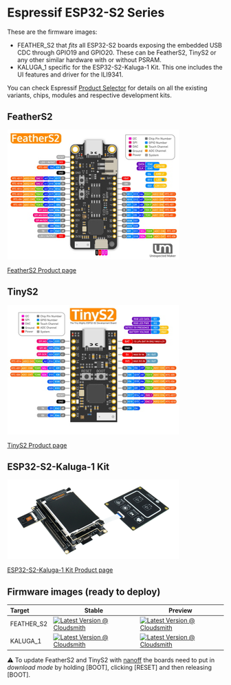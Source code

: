 # Espressif ESP32-S2 Series

These are the firmware images:

- FEATHER_S2 that _fits_ all ESP32-S2 boards exposing the embedded USB CDC through GPIO19 and GPIO20. These can be FeatherS2, TinyS2 or any other similar hardware with or without PSRAM. 
- KALUGA_1 specific for the ESP32-S2-Kaluga-1 Kit. This one includes the UI features and driver for the ILI9341.

You can check Espressif [Product Selector](https://products.espressif.com/#/product-selector?names=&filter={%22Series%22:[%22ESP32-S2%22]}) for details on all the existing variants, chips, modules and respective development kits.

## FeatherS2

![FeatherS2](../../images/reference-targets/feathers2.jpg)

[FeatherS2 Product page](https://feathers2.io/)

## TinyS2

![TinyS2](../../images/reference-targets/tinys2.jpg)

[TinyS2 Product page](https://unexpectedmaker.com/tinys2/)

## ESP32-S2-Kaluga-1 Kit

![ESP32-S2-Kaluga-1 Kit](../../images/reference-targets/esp32-s2-kaluga-1-kit.png)

[ESP32-S2-Kaluga-1 Kit Product page](https://docs.espressif.com/projects/esp-idf/en/latest/esp32s2/hw-reference/esp32s2/user-guide-esp32-s2-kaluga-1-kit.html)

## Firmware images (ready to deploy)

| Target | Stable | Preview |
|:-|---|---|
| FEATHER_S2 | [![Latest Version @ Cloudsmith](https://api-prd.cloudsmith.io/v1/badges/version/net-nanoframework/nanoframework-images/raw/FEATHER_S2/latest/x/?render=true)](https://cloudsmith.io/~net-nanoframework/repos/nanoframework-images/packages/detail/raw/FEATHER_S2/latest/) | [![Latest Version @ Cloudsmith](https://api-prd.cloudsmith.io/v1/badges/version/net-nanoframework/nanoframework-images-dev/raw/FEATHER_S2/latest/x/?render=true)](https://cloudsmith.io/~net-nanoframework/repos/nanoframework-images-dev/packages/detail/raw/FEATHER_S2/latest/) |
| KALUGA_1 | [![Latest Version @ Cloudsmith](https://api-prd.cloudsmith.io/v1/badges/version/net-nanoframework/nanoframework-images/raw/KALUGA_1/latest/x/?render=true)](https://cloudsmith.io/~net-nanoframework/repos/nanoframework-images/packages/detail/raw/KALUGA_1/latest/) | [![Latest Version @ Cloudsmith](https://api-prd.cloudsmith.io/v1/badges/version/net-nanoframework/nanoframework-images-dev/raw/KALUGA_1/latest/x/?render=true)](https://cloudsmith.io/~net-nanoframework/repos/nanoframework-images-dev/packages/detail/raw/KALUGA_1/latest/) |

:warning: To update FeatherS2 and TinyS2 with [nanoff](https://github.com/nanoframework/nanoFirmwareFlasher) the boards need to put in _download mode_ by holding [BOOT], clicking [RESET] and then releasing [BOOT].
